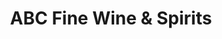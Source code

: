 ---
title: "ABC Fine Wine & Spirits"
url: /north-miami-beach/abc-fine-wine-and-spirits/
shop: beverages
---